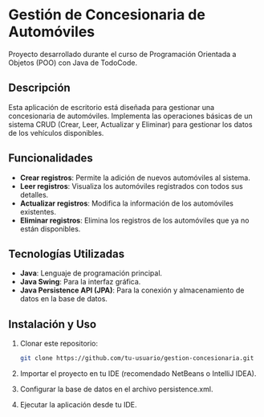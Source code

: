 # Gestión de Concesionaria de Automóviles

Proyecto desarrollado durante el curso de Programación Orientada a Objetos (POO) con Java de TodoCode.

## Descripción

Esta aplicación de escritorio está diseñada para gestionar una concesionaria de automóviles. Implementa las operaciones básicas de un sistema CRUD (Crear, Leer, Actualizar y Eliminar) para gestionar los datos de los vehículos disponibles.

## Funcionalidades

- **Crear registros**: Permite la adición de nuevos automóviles al sistema.
- **Leer registros**: Visualiza los automóviles registrados con todos sus detalles.
- **Actualizar registros**: Modifica la información de los automóviles existentes.
- **Eliminar registros**: Elimina los registros de los automóviles que ya no están disponibles.

## Tecnologías Utilizadas

- **Java**: Lenguaje de programación principal.
- **Java Swing**: Para la interfaz gráfica.
- **Java Persistence API (JPA)**: Para la conexión y almacenamiento de datos en la base de datos.

## Instalación y Uso

1. Clonar este repositorio:
   ```bash
   git clone https://github.com/tu-usuario/gestion-concesionaria.git

2. Importar el proyecto en tu IDE (recomendado NetBeans o IntelliJ IDEA).

3. Configurar la base de datos en el archivo persistence.xml.

4. Ejecutar la aplicación desde tu IDE.
